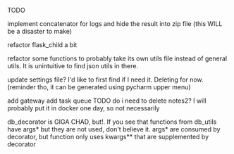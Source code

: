 TODO

implement concatenator for logs and hide the result into zip file (this WILL be a disaster to make)

refactor flask_child a bit

refactor some functions to probably take its own utils file instead of general utils. 
It is unintuitive to find json utils in there.

update settings file? I'd like to first find if I need it. Deleting for now.
(reminder tho, it can be generated using pycharm upper menu)


add gateway
add task queue
TODO do i need to delete notes2? I will probably put it in docker one day, so not necessarily


db_decorator is GIGA CHAD, but!. If you see that functions from db_utils have args* but they are not used, don't believe it.
args* are consumed by decorator, but function only uses kwargs** that are supplemented by decorator
